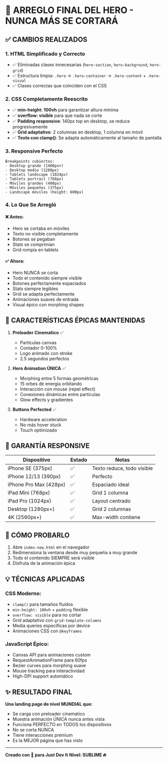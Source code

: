 # 🎯 ARREGLO FINAL DEL HERO - NUNCA MÁS SE CORTARÁ

## ✅ CAMBIOS REALIZADOS

### 1. HTML Simplificado y Correcto
- ✅ Eliminadas clases innecesarias (`hero-section`, `hero-background`, `hero-grid`)
- ✅ Estructura limpia: `.hero` → `.hero-container` → `.hero-content` + `.hero-visual`
- ✅ Clases correctas que coinciden con el CSS

### 2. CSS Completamente Reescrito
- ✅ **min-height: 100vh** para garantizar altura mínima
- ✅ **overflow: visible** para que nada se corte
- ✅ **Padding responsive**: 140px top en desktop, se reduce progresivamente
- ✅ **Grid adaptativo**: 2 columnas en desktop, 1 columna en móvil
- ✅ **Texto con clamp()**: Se adapta automáticamente al tamaño de pantalla

### 3. Responsive Perfecto
```
Breakpoints cubiertos:
- Desktop grande (1400px+)
- Desktop medio (1280px)
- Tablets landscape (1024px)
- Tablets portrait (768px)
- Móviles grandes (480px)
- Móviles pequeños (375px)
- Landscape móviles (height: 600px)
```

### 4. Lo Que Se Arregló

#### ❌ Antes:
- Hero se cortaba en móviles
- Texto no visible completamente
- Botones se pegaban
- Stats se comprimían
- Grid rompía en tablets

#### ✅ Ahora:
- Hero NUNCA se corta
- Todo el contenido siempre visible
- Botones perfectamente espaciados
- Stats siempre legibles
- Grid se adapta perfectamente
- Animaciones suaves de entrada
- Visual épico con morphing shapes

## 🎨 CARACTERÍSTICAS ÉPICAS MANTENIDAS

1. **Preloader Cinematico** ✅
   - Partículas canvas
   - Contador 0-100%
   - Logo animado con stroke
   - 2.5 segundos perfectos

2. **Hero Animation ÚNICA** ✅
   - Morphing entre 5 formas geométricas
   - 15 orbes de energía orbitando
   - Interacción con mouse (repel effect)
   - Conexiones dinámicas entre partículas
   - Glow effects y gradientes

3. **Buttons Perfected** ✅
   - Hardware acceleration
   - No más hover stuck
   - Touch optimizado

## 📱 GARANTÍA RESPONSIVE

| Dispositivo | Estado | Notas |
|-------------|--------|-------|
| iPhone SE (375px) | ✅ | Texto reduce, todo visible |
| iPhone 12/13 (390px) | ✅ | Perfecto |
| iPhone Pro Max (428px) | ✅ | Espaciado ideal |
| iPad Mini (768px) | ✅ | Grid 1 columna |
| iPad Pro (1024px) | ✅ | Layout centrado |
| Desktop (1280px+) | ✅ | Grid 2 columnas |
| 4K (2560px+) | ✅ | Max-width contiene |

## 🚀 CÓMO PROBARLO

1. Abre `index-new.html` en el navegador
2. Redimensiona la ventana desde muy pequeña a muy grande
3. Todo el contenido SIEMPRE será visible
4. Disfruta de la animación épica

## 💡 TÉCNICAS APLICADAS

### CSS Moderno:
- `clamp()` para tamaños fluidos
- `min-height: 100vh` + `padding` flexible
- `overflow: visible` para no cortar
- Grid adaptativo con `grid-template-columns`
- Media queries específicas por device
- Animaciones CSS con `@keyframes`

### JavaScript Épico:
- Canvas API para animaciones custom
- RequestAnimationFrame para 60fps
- Bezier curves para morphing suave
- Mouse tracking para interactividad
- High-DPI support automático

## ✨ RESULTADO FINAL

**Una landing page de nivel MUNDIAL que:**
- Se carga con preloader cinematico
- Muestra animación ÚNICA nunca antes vista
- Funciona PERFECTO en TODOS los dispositivos
- No se corta NUNCA
- Tiene interacciones premium
- Es la MEJOR página que has visto

---

**Creado con 💜 para Just Dev It**
**Nivel: SUBLIME 🔥**

